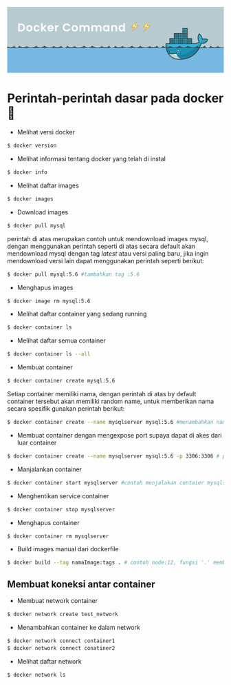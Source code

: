 ![Banner](banner.png)

# Perintah-perintah dasar pada docker 🐳

- Melihat versi docker

```bash
$ docker version
```

- Melihat informasi tentang docker yang telah di instal

```bash
$ docker info
```

- Melihat daftar images

```bash
$ docker images
```

- Download images

```bash
$ docker pull mysql
```

perintah di atas merupakan contoh untuk mendownload images mysql, dengan menggunakan perintah seperti di atas secara default akan mendownload mysql dengan tag _latest_ atau versi paling baru, jika ingin mendownload versi lain dapat menggunakan perintah seperti berikut:

```bash
$ docker pull mysql:5.6 #tambahkan tag :5.6
```

- Menghapus images

```bash
$ docker image rm mysql:5.6
```

- Melihat daftar container yang sedang running

```bash
$ docker container ls
```

- Melihat daftar semua container

```bash
$ docker container ls --all
```

- Membuat container

```bash
$ docker container create mysql:5.6
```

Setiap container memiliki nama, dengan perintah di atas by default container tersebut akan memiliki random name, untuk memberikan nama secara spesifik gunakan perintah berikut:

```bash
$ docker container create --name mysqlserver mysql:5.6 #menambahkan nama container
```

- Membuat container dengan mengexpose port supaya dapat di akes dari luar container

```bash
$ docker container create --name mysqlserver mysql:5.6 -p 3306:3306 # portluar:portInternalContainer
```

- Manjalankan container

```bash
$ docker container start mysqlserver #contoh menjalakan contaier mysqlserver
```

- Menghentikan service container

```bash
$ docker container stop mysqlserver
```

- Menghapus container

```bash
$ docker container rm mysqlserver
```

- Build images manual dari dockerfile

```bash
$ docker build --tag namaImage:tags . # contoh node:12, fungsi '.' memberitahu bahwa kita akan build dockerfile yang ada pada direktori tersebut
```

## Membuat koneksi antar container

- Membuat network container

```bash
$ docker network create test_network
```

- Menambahkan container ke dalam network

```bash
$ docker network connect container1
$ docker network connect conatiner2
```

- Melihat daftar network

```bash
$ docker network ls
```

